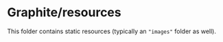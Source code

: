 # Graphite/resources

This folder contains static resources (typically an `"images"` folder as well).
